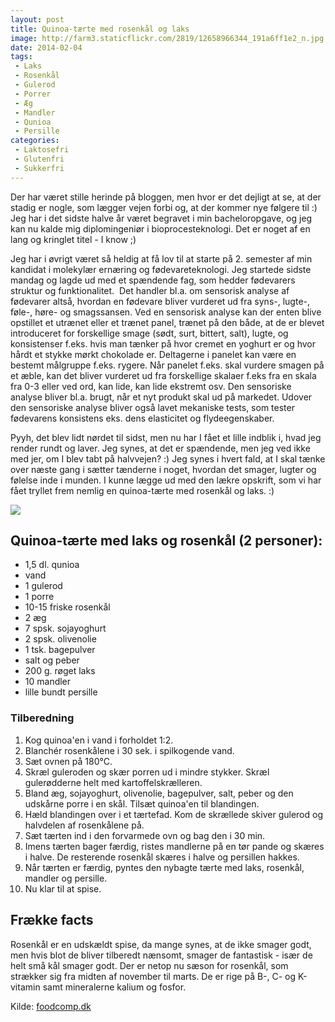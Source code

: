 ```yaml
---
layout: post
title: Quinoa-tærte med rosenkål og laks
image: http://farm3.staticflickr.com/2819/12658966344_191a6ff1e2_n.jpg
date: 2014-02-04
tags:
 - Laks
 - Rosenkål
 - Gulerod
 - Porrer
 - Æg
 - Mandler
 - Qunioa
 - Persille
categories:
 - Laktosefri
 - Glutenfri
 - Sukkerfri
---
```


Der har været stille herinde på bloggen, men hvor er det dejligt at se, at der
stadig er nogle, som lægger vejen forbi og, at der kommer nye følgere til :) Jeg
har i det sidste halve år været begravet i min bacheloropgave, og jeg kan nu
kalde mig diplomingeniør i bioprocesteknologi. Det er noget af en lang og
kringlet titel - I know ;) 

Jeg har i øvrigt været så heldig at få lov til at starte på 2. semester af min
kandidat i molekylær ernæring og fødevareteknologi. Jeg startede sidste mandag
og lagde ud med et spændende fag, som hedder fødevarers struktur og
funktionalitet.  Det handler bl.a. om sensorisk analyse af fødevarer altså,
hvordan en fødevare bliver vurderet ud fra syns-, lugte-, føle-, høre- og
smagssansen. Ved en sensorisk analyse kan der enten blive opstillet et utrænet
eller et trænet panel, trænet på den både, at de er blevet introduceret for
forskellige smage (sødt, surt, bittert, salt), lugte, og konsistenser f.eks.
hvis man tænker på hvor cremet en yoghurt er og hvor hårdt et stykke mørkt
chokolade er. Deltagerne i panelet kan være en bestemt målgruppe f.eks. rygere.
Når panelet f.eks. skal vurdere smagen på et æble, kan det bliver vurderet ud
fra forskellige skalaer f.eks fra en skala fra 0-3 eller ved ord, kan lide, kan
lide ekstremt osv. Den sensoriske analyse bliver bl.a. brugt, når et nyt produkt
skal ud på markedet. Udover den sensoriske analyse bliver også lavet mekaniske
tests, som tester fødevarens konsistens eks. dens elasticitet og
flydeegenskaber. 

Pyyh, det blev lidt nørdet til sidst, men nu har I fået et lille indblik i, hvad
jeg render rundt og laver. Jeg synes, at det er spændende, men jeg ved ikke med
jer, om I blev tabt på halvvejen? :) Jeg synes i hvert fald, at I skal tænke
over næste gang i sætter tænderne i noget, hvordan det smager, lugter og følelse
inde i munden. I kunne lægge ud med den lækre opskrift, som vi har fået tryllet
frem nemlig en quinoa-tærte med rosenkål og laks. :)

[ ![](http://2.bp.blogspot.com/-A2vj1Sso0CA/UvFfpDk4EUI/AAAAAAAABJk/QO4RuwmWQoo/s1600/Quino_t%25C3%25A6rte_02.png) ](http://2.bp.blogspot.com/-A2vj1Sso0CA/UvFfpDk4EUI/AAAAAAAABJk/QO4RuwmWQoo/s1600/Quino_t%25C3%25A6rte_02.png)


## Quinoa-tærte med laks og rosenkål (2 personer):
- 1,5 dl. qunioa
- vand
- 1 gulerod
- 1 porre
- 10-15 friske rosenkål
- 2 æg
- 7 spsk. sojayoghurt
- 2 spsk. olivenolie
- 1 tsk. bagepulver 
- salt og peber
- 200 g. røget laks
- 10 mandler
- lille bundt persille


### Tilberedning
1. Kog quinoa'en i vand i forholdet 1:2.
2. Blanchér rosenkålene i 30 sek. i spilkogende vand.
2. Sæt ovnen på 180°C.
3. Skræl guleroden og skær porren ud i mindre stykker. Skræl gulerødderne helt med kartoffelskrælleren.
4. Bland æg, sojayoghurt, olivenolie, bagepulver, salt, peber og den udskårne porre i en skål. Tilsæt quinoa'en til blandingen.
5. Hæld blandingen over i et tærtefad. Kom de skrællede skiver gulerod og halvdelen af rosenkålene på.
6. Sæt tærten ind i den forvarmede ovn og bag den i 30 min.
7. Imens tærten bager færdig, ristes mandlerne på en tør pande og skæres i halve. De resterende rosenkål skæres i halve og persillen hakkes.
8. Når tærten er færdig, pyntes den nybagte tærte med laks, rosenkål, mandler og persille. 
9. Nu klar til at spise.

## Frække facts
Rosenkål er en udskældt spise, da mange synes, at de ikke smager godt, men hvis
blot de bliver tilberedt nænsomt, smager de fantastisk - især de helt små kål
smager godt. Der er netop nu sæson for rosenkål, som strækker sig fra midten af
november til marts. De er rige på B-, C- og K-vitamin samt mineralerne kalium og
fosfor.

Kilde: [foodcomp.dk](http://www.foodcomp.dk/)
